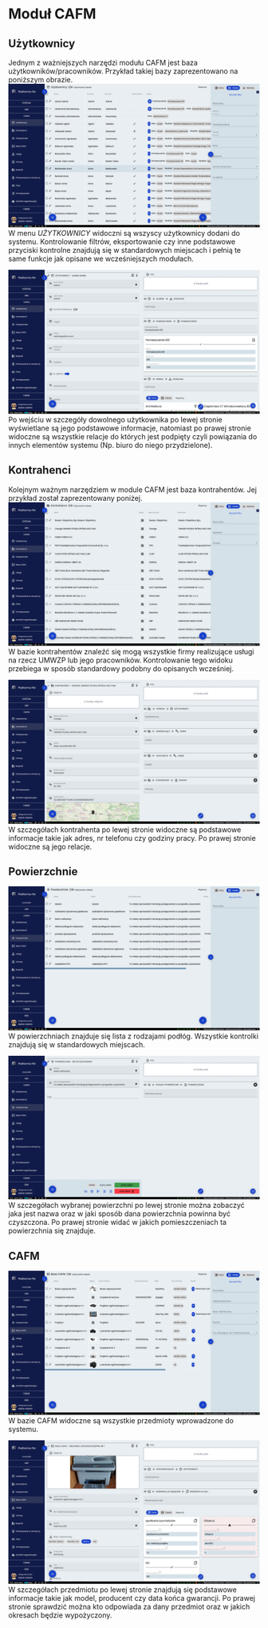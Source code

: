 # Moduł CAFM

## Użytkownicy
Jednym z ważniejszych narzędzi modułu CAFM jest baza użytkowników/pracowników. Przykład takiej bazy zaprezentowano na
poniższym obrazie.
![Widok na tabele użytkowników](images/users-tab.png)
W menu *UŻYTKOWNICY* widoczni są wszyscy użytkownicy dodani do systemu. Kontrolowanie filtrów, eksportowanie czy inne 
podstawowe przyciski kontrolne znajdują się w standardowych miejscach i pełnią te  same funkcje jak opisane we
wcześniejszych modułach. 

![Widok na profil użytkownika](images/users-profil.png)
Po wejściu w szczegóły dowolnego użytkownika po lewej stronie wyświetlane są jego podstawowe informacje, natomiast po 
prawej stronie widoczne są wszystkie relacje do których jest podpięty czyli powiązania do innych elementów systemu (Np.
biuro do niego przydzielone).

## Kontrahenci
Kolejnym ważnym narzędziem w module CAFM jest baza kontrahentów. Jej przykład został zaprezentowany poniżej.
![Widok na tabele kontrahentów](images/kontrahenci-tab.png)
W bazie kontrahentów znaleźć się mogą wszystkie firmy realizujące usługi na rzecz UMWZP lub jego pracowników.
Kontrolowanie tego widoku przebiega w sposób standardowy podobny do opisanych wcześniej. 

![Widok na szczegóły kontrahenta](images/kontrahenci-profil.png)
W szczegółach kontrahenta po lewej stronie widoczne są podstawowe informacje takie jak adres, nr telefonu czy godziny 
pracy. Po prawej stronie widoczne są jego relacje. 

## Powierzchnie
![Widok na tabele powierzchni](images/powierzchnie-tab.png)
W powierzchniach znajduje się lista z rodzajami podłóg. Wszystkie kontrolki znajdują się w standardowych miejscach. 

![Widok na szczegóły powierzchni](images/powierzchnie-szczeg.png)
W szczegółach wybranej powierzchni po lewej stronie można zobaczyć jaka jest nazwa oraz w jaki sposób dana powierzchnia
powinna być czyszczona. Po prawej stronie widać w jakich pomieszczeniach ta powierzchnia się znajduje. 

## CAFM
![Widok na tabele bazy CFAM](images/cafm-tab.png)
W bazie CAFM widoczne są wszystkie przedmioty wprowadzone do systemu.

![Widok na szczegóły przedmiotu z bazy CAFM](images/cafm-szczeg.png)
W szczegółach przedmiotu po lewej stronie znajdują się podstawowe informacje takie jak model, producent czy data końca 
gwarancji. Po prawej stronie sprawdzić można kto odpowiada za dany przedmiot oraz w jakich okresach będzie wypożyczony.